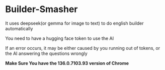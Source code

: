 # Builder-Smasher
It uses deepseek(or gemma for image to text) to do english builder automatically

You need to have a hugging face token to use the AI

If an error occurs, it may be either caused by you running out of tokens, or the AI answering the questions wrongly

**Make Sure You have the 136.0.7103.93 version of Chrome**

